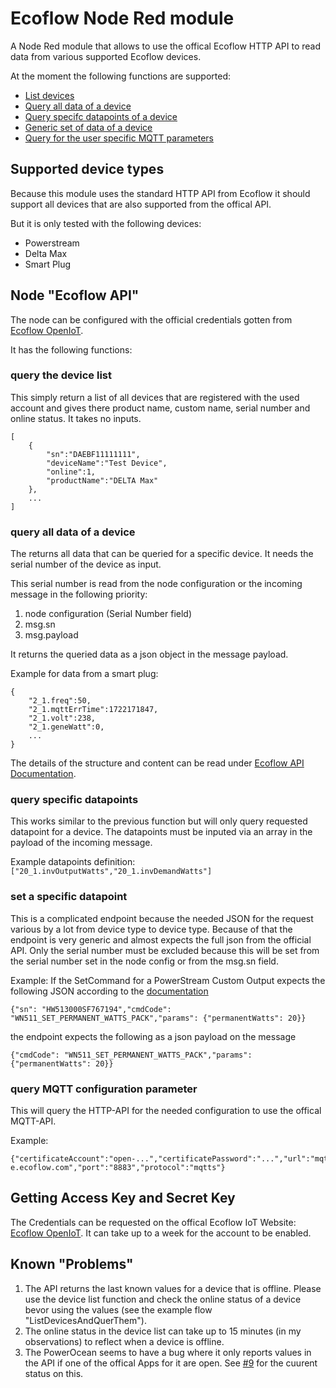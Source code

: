 # Ecoflow Node Red module

A Node Red module that allows to use the offical Ecoflow HTTP API to read data from various supported Ecoflow devices.

At the moment the following functions are supported:
- [List devices](#query-the-device-list)
- [Query all data of a device](#query-all-data-of-a-device)
- [Query specifc datapoints of a device](#query-specific-datapoints)
- [Generic set of data of a device](#set-a-specific-datapoint)
- [Query for the user specific MQTT parameters](#query-mqtt-configuration-parameter)

## Supported device types

Because this module uses the standard HTTP API from Ecoflow it should support all devices that are also supported from the offical API.

But it is only tested with the following devices:
- Powerstream
- Delta Max
- Smart Plug

## Node "Ecoflow API"

The node can be configured with the official credentials gotten from [Ecoflow OpenIoT](https://developer-eu.ecoflow.com).

It has the following functions:

### query the device list

This simply return a list of all devices that are registered with the used account and gives there product name, custom name, serial number and online status.
It takes no inputs.

```
[
    {
        "sn":"DAEBF11111111",
        "deviceName":"Test Device",
        "online":1,
        "productName":"DELTA Max"
    },
    ...
]
```

### query all data of a device

The returns all data that can be queried for a specific device. It needs the serial number of the device as input.

This serial number is read from the node configuration or the incoming message in the following priority:
1. node configuration (Serial Number field)
2. msg.sn
3. msg.payload

It returns the queried data as a json object in the message payload.

Example for data from a smart plug:
```
{
    "2_1.freq":50,
    "2_1.mqttErrTime":1722171847,
    "2_1.volt":238,
    "2_1.geneWatt":0,
    ...
}
```

The details of the structure and content can be read under [Ecoflow API Documentation](https://developer-eu.ecoflow.com/us/document/generalInfo).

### query specific datapoints

This works similar to the previous function but will only query requested datapoint for a device.
The datapoints must be inputed via an array in the payload of the incoming message.

Example datapoints definition: `["20_1.invOutputWatts","20_1.invDemandWatts"]`

### set a specific datapoint

This is a complicated endpoint because the needed JSON for the request various by a lot from device type to device type.
Because of that the endpoint is very generic and almost expects the full json from the official API. Only the serial number must be excluded because this will be set from the serial number set in the node config or from the msg.sn field.

Example:
If the SetCommand for a PowerStream Custom Output expects the following JSON according to the <a href="https://developer-eu.ecoflow.com/us/document/powerStreamMicroInverter">documentation</a>
```
{"sn": "HW513000SF767194","cmdCode": "WN511_SET_PERMANENT_WATTS_PACK","params": {"permanentWatts": 20}}
```
the endpoint expects the following as a json payload on the message
```
{"cmdCode": "WN511_SET_PERMANENT_WATTS_PACK","params": {"permanentWatts": 20}}
```

### query MQTT configuration parameter

This will query the HTTP-API for the needed configuration to use the offical MQTT-API.

Example:
```
{"certificateAccount":"open-...","certificatePassword":"...","url":"mqtt-e.ecoflow.com","port":"8883","protocol":"mqtts"}
```

## Getting Access Key and Secret Key

The Credentials can be requested on the offical Ecoflow IoT Website: [Ecoflow OpenIoT](https://developer-eu.ecoflow.com).
It can take up to a week for the account to be enabled.


## Known "Problems"

1. The API returns the last known values for a device that is offline. Please use the device list function and check the online status of a device bevor using the values (see the example flow "ListDevicesAndQuerThem"). 
2. The online status in the device list can take up to 15 minutes (in my observations) to reflect when a device is offline.
3. The PowerOcean seems to have a bug where it only reports values in the API if one of the offical Apps for it are open. See [#9](https://github.com/Shaoranlaos/node-red-contrib-ecoflow-http-api/issues/9) for the cuurent status on this.